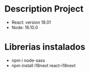 # Description Project
  * React: version 18.01
  * Node: 16.10.0

# Librerias instalados
  * npm i node-sass
  * npm install i18next react-i18next
